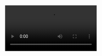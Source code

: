 ![So far](http://lh3.googleusercontent.com/-DuT8foFIkz4/Ur8y8710-1I/AAAAAAAABoE/CxeVQOyy6lg/w416-h313/test-0000.mpeg)
